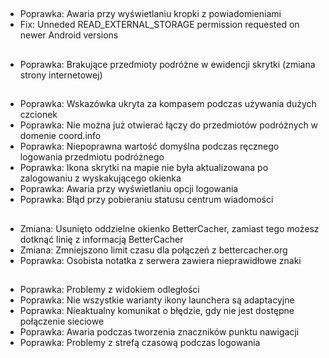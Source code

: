 ##
- Poprawka: Awaria przy wyświetlaniu kropki z powiadomieniami
- Fix: Unneded READ_EXTERNAL_STORAGE permission requested on newer Android versions

##
- Poprawka: Brakujące przedmioty podróżne w ewidencji skrytki (zmiana strony internetowej)

##
- Poprawka: Wskazówka ukryta za kompasem podczas używania dużych czcionek
- Poprawka: Nie można już otwierać łączy do przedmiotów podróżnych w domenie coord.info
- Poprawka: Niepoprawna wartość domyślna podczas ręcznego logowania przedmiotu podróżnego
- Poprawka: Ikona skrytki na mapie nie była aktualizowana po zalogowaniu z wyskakującego okienka
- Poprawka: Awaria przy wyświetlaniu opcji logowania
- Poprawka: Błąd przy pobieraniu statusu centrum wiadomości

##
- Zmiana: Usunięto oddzielne okienko BetterCacher, zamiast tego możesz dotknąć linię z informacją BetterCacher
- Zmiana: Zmniejszono limit czasu dla połączeń z bettercacher.org
- Poprawka: Osobista notatka z serwera zawiera nieprawidłowe znaki

##
- Poprawka: Problemy z widokiem odległości
- Poprawka: Nie wszystkie warianty ikony launchera są adaptacyjne
- Poprawka: Nieaktualny komunikat o błędzie, gdy nie jest dostępne połączenie sieciowe
- Poprawka: Awaria podczas tworzenia znaczników punktu nawigacji
- Poprawka: Problemy z strefą czasową podczas logowania
